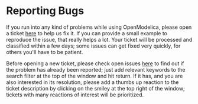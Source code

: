 # Reporting Bugs

If you run into any kind of problems while using OpenModelica, please open a ticket [here](https://github.com/OpenModelica/OpenModelica/issues/new/choose)
to help us fix it. If you can provide a small example to reproduce the issue, that really helps a lot. Your ticket will be processed and
classified within a few days; some issues can get fixed very quickly, for others you'll have to be patient.

Before opening a new ticket, please check open issues [here](https://github.com/OpenModelica/OpenModelica/issues)
to find out if the problem has already been reported; just add relevant keywords to the search filter at the top of the window and hit return.
If it has, and you are also interested in its resolution, please add a thumbs up reaction to the ticket description by clicking on the
smiley at the top right of the window; tickets with many reactions of interest will be prioritized.
